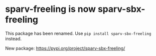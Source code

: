 # sparv-freeling is now sparv-sbx-freeling

This package has been renamed. Use `pip install sparv-sbx-freeling` instead.

New package: https://pypi.org/project/sparv-sbx-freeling/
